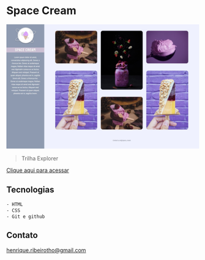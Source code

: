 # Space Cream

![preview](./image/preview.jpeg)

> Trilha Explorer

[Clique aqui para acessar](https://henriquetho.github.io/projeto03-spacecream/)

## Tecnologias

    - HTML
    - CSS
    - Git e github

## Contato

henrique.ribeirotho@gmail.com

